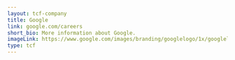 ```yaml
---
layout: tcf-company
title: Google
link: google.com/careers
short_bio: More information about Google.
imageLink: https://www.google.com/images/branding/googlelogo/1x/googlelogo_color_150x54dp.png
type: tcf
---
```

